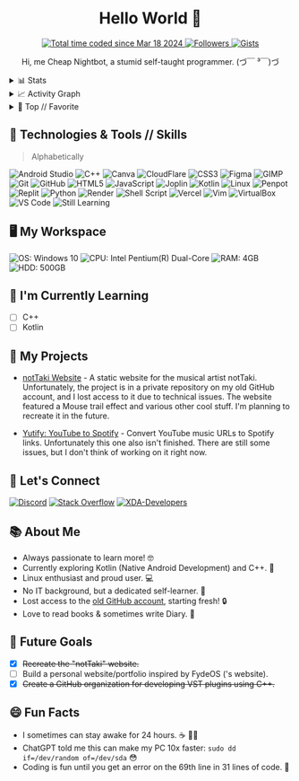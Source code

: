 <h1 align='center'> Hello World 👋 </h1>

<p align='center'>
 <a href="https://wakatime.com/@018e4f0b-3223-41c9-82c3-6277d82feece"><img src="https://wakatime.com/badge/user/018e4f0b-3223-41c9-82c3-6277d82feece.svg?style=social" alt="Total time coded since Mar 18 2024" /> </a>
 <a href="https://github.com/login?return_to=https%3A%2F%2Fgithub.com%2FCheapNightbot%3Faction%3Dfollow"> <img src='https://img.shields.io/github/followers/CheapNightbot.svg?style=social&label=Follow&maxAge=2592000' alt='Followers' /> </a>
 <a href="https://gist.github.com/CheapNightbot"> <img src='https://badges.pufler.dev/gists/CheapNightbot?style=social' alt='Gists' /> </a>
<!-- <img src='' alt='' /> -->
</p>

<p align='center'> Hi, me Cheap Nightbot, a stumid self-taught programmer. (づ￣ ³￣)づ </p>

<details>
 <summary>📊 Stats</summary>
<br>
 
 |![CheapNightbot's GitHub stats](https://github-readme-stats.vercel.app/api?username=CheapNightbot&show_icons=true&theme=tokyonight)|![Top Langs](https://github-readme-stats.vercel.app/api/top-langs/?username=CheapNightbot&size_weight=0.5&count_weight=0.5&layout=compact&theme=tokyonight)|
 | --------------------------------------------------------------------------------------------------------------------------------- | --------------------------------------------------------------------------------------------------------------------------------------------------------- |
</details>

<details>
 <summary>📈 Activity Graph</summary>
 <br>
 
 |![Activity Graph](https://github-readme-activity-graph.vercel.app/graph?username=CheapNightbot&theme=tokyo-night)|![WakaTime Coding Activity](https://wakatime.com/share/@018e4f0b-3223-41c9-82c3-6277d82feece/fdeb6dc6-c4f1-46aa-809c-e3d95fa1c5f0.svg)|
 | --------------------------------------------------------------------------------------------------------------------------------- | --------------------------------------------------------------------------------------------------------------------------------------------------------- |
 
</details>

<details>
 <summary>📌 Top // Favorite</summary>
 <br/>
 
 [![Skills // Tools](https://skillicons.dev/icons?i=bash,linux,python,replit,vim)](#)
 
</details>

## 🔧 Technologies & Tools // Skills

> Alphabetically

![Android Studio](https://img.shields.io/badge/-Android%20Studio%20🔰-3DDC84?style=flat&logo=android-studio&logoColor=white)
![C++](https://img.shields.io/badge/-C++%20🔰-00599C?style=flat&logo=c%2B%2B&logoColor=white)
![Canva](https://img.shields.io/badge/Canva-%2300C4CC.svg?&style=flat&logo=Canva&logoColor=white)
![CloudFlare](https://img.shields.io/badge/Cloudflare%20🔰-F38020?style=flat&logo=Cloudflare&logoColor=white)
![CSS3](https://img.shields.io/badge/-CSS3-1572B6?style=flat&logo=css3&logoColor=white)
![Figma](https://img.shields.io/badge/-Figma-F24E1E?style=flat&logo=figma&logoColor=white)
![GIMP](https://img.shields.io/badge/gimp-5C5543?style=flat&logo=gimp&logoColor=white)
![Git](https://img.shields.io/badge/-Git-F05032?style=flat&logo=git&logoColor=white)
![GitHub](https://img.shields.io/badge/-GitHub-181717?style=flat&logo=github&logoColor=white)
![HTML5](https://img.shields.io/badge/-HTML5-E34F26?style=flat&logo=html5&logoColor=white)
![JavaScript](https://img.shields.io/badge/-JavaScript-F7DF1E?style=flat&logo=javascript&logoColor=white)
![Joplin](https://img.shields.io/badge/Joplin-1071D3?style=flat&logo=joplin&logoColor=white)
![Kotlin](https://img.shields.io/badge/-Kotlin%20🔰-0095D5?style=flat&logo=kotlin&logoColor=white)
![Linux](https://img.shields.io/badge/-Linux-FCC624?style=flat&logo=linux&logoColor=white)
![Penpot](https://img.shields.io/badge/-Penpot%20🔰-ec4e79?style=flat&logo=penpot&logoColor=white)
![Replit](https://img.shields.io/badge/replit-667881?style=flat&logo=replit&logoColor=white)
![Python](https://img.shields.io/badge/-Python-3776AB?style=flat&logo=python&logoColor=white)
![Render](https://img.shields.io/badge/Render%20🔰-46E3B7?style=flat&logo=render&logoColor=white)
![Shell Script](https://img.shields.io/badge/Shell_Script-121011?style=flat&logo=gnu-bash&logoColor=white)
![Vercel](https://img.shields.io/badge/Vercel%20🔰-000000?style=flat&logo=vercel&logoColor=white)
![Vim](https://img.shields.io/badge/VIM-%2311AB00.svg?&style=flat&logo=vim&logoColor=white)
![VirtualBox](https://img.shields.io/badge/-VirtualBox-183A61?style=flat&logo=virtualbox&logoColor=white)
![VS Code](https://img.shields.io/badge/-VS%20Code-007ACC?style=flat&logo=visual-studio-code&logoColor=white)
![Still Learning](https://img.shields.io/badge/🔰-still%20learning-blue)

## 🖥 My Workspace

![OS: Windows 10](https://img.shields.io/badge/Windows_10_+_WSL-0078D6?style=for-the-badge&logo=windows&logoColor=white)
![CPU: Intel Pentium(R) Dual-Core](https://img.shields.io/badge/Intel%20Pentium(R)%20Dual–Core%20E5700-0071C5?style=for-the-badge&logo=intel&logoColor=white)
![RAM: 4GB](https://img.shields.io/badge/RAM-4GB-%230071C5?&style=for-the-badge&logoColor=white)
![HDD: 500GB](https://img.shields.io/badge/HDD-500GB-%230071C5?&style=for-the-badge&logoColor=white)

## 🌱 I'm Currently Learning

- [ ] C++
- [ ] Kotlin

## 🚀 My Projects

- [notTaki Website](https://nottaki-4ud.pages.dev/) - A static website for the musical artist notTaki. Unfortunately, the project is in a private repository on my old GitHub account, and I lost access to it due to technical issues. The website featured a Mouse trail effect and various other cool stuff. I'm planning to recreate it in the future.

- [Yutify: YouTube to Spotify](https://github.com/CheapNightbot-zz/Yutify) - Convert YouTube music URLs to Spotify links. Unfortunately this one also isn't finished. There are still some issues, but I don't think of working on it right now.

## 💬 Let's Connect

[![Discord](https://img.shields.io/badge/-Discord-7289DA?style=for-the-badge&logo=discord&logoColor=white)](https://discord.com/users/1178070969793904802)
[![Stack Overflow](https://img.shields.io/badge/-Stackoverflow-FE7A16?style=for-the-badge&logo=stack-overflow&logoColor=white)](https://stackoverflow.com/users/23022179/cheap-nightbot)
[![XDA-Developers](https://img.shields.io/badge/xda%20developers-2DAAE9?style=for-the-badge&logo=xda-developers&logoColor=white)](https://xdaforums.com/m/cheap-nightbot.12758942/)
<!-- [![LinkedIn](https://img.shields.io/badge/-LinkedIn-0077B5?style=flat&logo=linkedin&logoColor=white)](https://www.linkedin.com/in/) Me habe to verify da acc. -->

## 📚 About Me

- Always passionate to learn more! 🤓
- Currently exploring Kotlin (Native Android Development) and C++. 🚀
- Linux enthusiast and proud user. 💻
- No IT background, but a dedicated self-learner. 🚀
- Lost access to the [old GitHub account](https://github.com/CheapNightbot-zz/), starting fresh! 🔒
- Love to read books & sometimes write Diary. 📖

## 🚀 Future Goals

- [x] ~~Recreate the "notTaki" website.~~
- [ ] Build a personal website/portfolio inspired by FydeOS ('s website).
- [x] ~~Create a GitHub organization for developing VST plugins using C++.~~
 
## 😄 Fun Facts

- I sometimes can stay awake for 24 hours. ☕ 👨‍💻
- ChatGPT told me this can make my PC 10x faster: `sudo dd if=/dev/random of=/dev/sda` 😳
- Coding is fun until you get an error on the 69th line in 31 lines of code. 🙂
